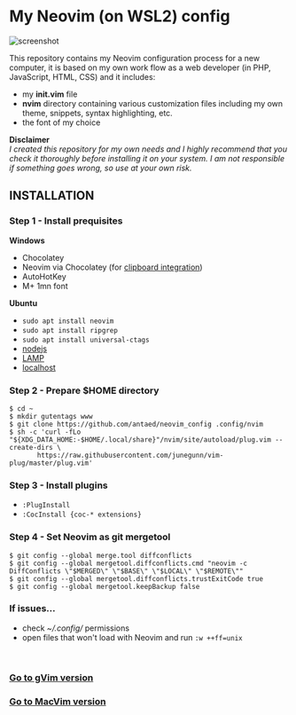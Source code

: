 # My Neovim (on WSL2) config

![screenshot](https://repository-images.githubusercontent.com/221780628/b6f09b00-0940-11ea-9447-f21ae15e3c42)

This repository contains my Neovim configuration process for a new computer, it is based on my own work flow as a web developer (in PHP, JavaScript, HTML, CSS) and it includes:

* my **init.vim** file
* **nvim** directory containing various customization files including my own theme, snippets, syntax highlighting, etc.
* the font of my choice

**Disclaimer**\
*I created this repository for my own needs and I highly recommend that you check it thoroughly before installing it on your system. I am not responsible if something goes wrong, so use at your own risk.*


## INSTALLATION

### Step 1 - Install prequisites

**Windows**
* Chocolatey
* Neovim via Chocolatey (for [clipboard integration](https://github.com/neovim/neovim/wiki/FAQ#where-should-i-put-my-config-vimrc))
* AutoHotKey
* M+ 1mn font

**Ubuntu**
* `sudo apt install neovim`
* `sudo apt install ripgrep`
* `sudo apt install universal-ctags`
* [nodejs](https://docs.microsoft.com/en-us/windows/nodejs/setup-on-wsl2)
* [LAMP](https://www.how2shout.com/how-to/how-to-install-apache-mysql-php-phpmyadmin-on-windows-10-wsl.html)
* [localhost](https://www.bleepingcomputer.com/news/security/wsl2-now-supports-localhost-connections-from-windows-10-apps/)


### Step 2 - Prepare $HOME directory

```
$ cd ~
$ mkdir gutentags www
$ git clone https://github.com/antaed/neovim_config .config/nvim
$ sh -c 'curl -fLo "${XDG_DATA_HOME:-$HOME/.local/share}"/nvim/site/autoload/plug.vim --create-dirs \
       https://raw.githubusercontent.com/junegunn/vim-plug/master/plug.vim'
```

### Step 3 - Install plugins

* `:PlugInstall`
* `:CocInstall {coc-* extensions}`


### Step 4 - Set Neovim as git mergetool

```
$ git config --global merge.tool diffconflicts
$ git config --global mergetool.diffconflicts.cmd "neovim -c DiffConflicts \"$MERGED\" \"$BASE\" \"$LOCAL\" \"$REMOTE\""
$ git config --global mergetool.diffconflicts.trustExitCode true
$ git config --global mergetool.keepBackup false
```

### If issues...

* check *~/.config/* permissions
* open files that won't load with Neovim and run `:w ++ff=unix`

<br/>

### [Go to gVim version](https://github.com/antaed/gvim_config)
### [Go to MacVim version](https://github.com/antaed/macvim_config)

